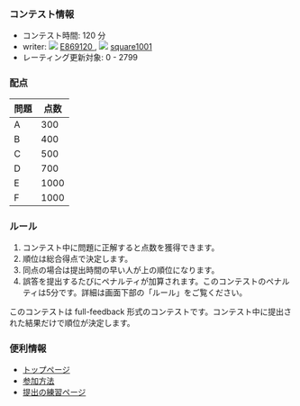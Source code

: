 
<div>

<span>

<span>

### **コンテスト情報**

<section>

<ul>

<li>
コンテスト時間: 120 分
</li>

<li>
writer:  
<img src="https://atcoder.jp//img.atcoder.jp/assets/icon/crown_bronze.png">

</img>
<a href="https://atcoder.jp/contests/arc177/users/E869120">
<span>
E869120
</span>
</a>, 
<img src="https://atcoder.jp//img.atcoder.jp/assets/icon/crown_bronze.png">

</img>
<a href="https://atcoder.jp/contests/arc177/users/square1001">
<span>
square1001
</span>
</a>
</li>

<li>
レーティング更新対象: 0 - 
<span>
2799
</span>

</li>

</ul>

</section>

### **配点**

<section>

<div>

<div>

<table>

<thead>

<tr>

<th>
問題
</th>

<th>
点数
</th>

</tr>

</thead>

<tbody>

<tr>

<td>
A
</td>

<td>
300
</td>

</tr>

<tr>

<td>
B
</td>

<td>
400
</td>

</tr>

<tr>

<td>
C
</td>

<td>
500
</td>

</tr>

<tr>

<td>
D
</td>

<td>
700
</td>

</tr>

<tr>

<td>
E
</td>

<td>
1000
</td>

</tr>

<tr>

<td>
F
</td>

<td>
1000
</td>

</tr>

</tbody>

</table>

</div>

</div>

</section>

### **ルール**

<section>

<ol>

<li>
コンテスト中に問題に正解すると点数を獲得できます。
</li>

<li>
順位は総合得点で決定します。
</li>

<li>
同点の場合は提出時間の早い人が上の順位になります。
</li>

<li>
誤答を提出するたびにペナルティが加算されます。このコンテストのペナルティは5分です。詳細は画面下部の「ルール」をご覧ください。
</li>

</ol>

<p>
このコンテストは full-feedback 形式のコンテストです。コンテスト中に提出された結果だけで順位が決定します。
      
</p>

</section>

### **便利情報**

<ul>

<li>
<a href="https://atcoder.jp/">トップページ</a>
</li>

<li>
<a href="https://atcoder.jp/post/37">参加方法</a>
</li>

<li>
<a href="https://atcoder.jp/contests/practice">提出の練習ページ</a>
</li>

</ul>

</span>

</span>

</div>
